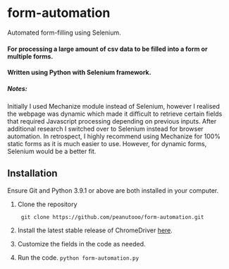 # form-automation
Automated form-filling using Selenium.

#### For processing a large amount of csv data to be filled into a form or multiple forms. 
#### Written using Python with Selenium framework.

##### Notes:
Initially I used Mechanize module instead of Selenium, however I realised the webpage was dynamic which made it difficult to retrieve certain fields that required Javascript processing depending on previous inputs. After additional research I switched over to Selenium instead for browser automation. In retrospect, I highly recommend using Mechanize for 100% static forms as it is much easier to use. However, for dynamic forms, Selenium would be a better fit.

## Installation
Ensure Git and Python 3.9.1 or above are both installed in your computer.
1. Clone the repository

        git clone https://github.com/peanutooo/form-automation.git
    
2. Install the latest stable release of ChromeDriver [here](https://chromedriver.chromium.org/).
3. Customize the fields in the code as needed.
4. Run the code.
`python form-automation.py`
    
